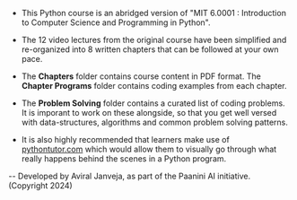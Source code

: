 - This Python course is an abridged version of "MIT 6.0001 : Introduction to Computer Science and Programming in Python". 

- The 12 video lectures from the original course have been simplified and re-organized into 8 written chapters that can be followed at your own pace.

- The **Chapters** folder contains course content in PDF format. The **Chapter Programs** folder contains coding examples from each chapter. 

- The **Problem Solving** folder contains a curated list of coding problems. It is imporant to work on these alongside, so that you get well versed with data-structures, algorithms and common problem solving patterns.

- It is also highly recommended that learners make use of [pythontutor.com](https://pythontutor.com/python-compiler.html) which would allow them to visually go through what really happens behind the scenes in a Python program.

-- Developed by Aviral Janveja, as part of the Paanini AI initiative. (Copyright 2024)